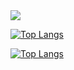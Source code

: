 <picture>
<source 
  srcset="https://github-readme-stats.vercel.app/api?username=posion77&show_icons=true&theme=dark"
  media="(prefers-color-scheme: dark)"
/>
<source
  srcset="https://github-readme-stats.vercel.app/api?username=posion77&show_icons=true"
  media="(prefers-color-scheme: light), (prefers-color-scheme: no-preference)"
/>
<img src="https://github-readme-stats.vercel.app/api?username=posion77&show_icons=true" />
</picture>

[![Top Langs](https://github-readme-stats.vercel.app/api/top-langs/?username=posion77&layout=compact)](https://github.com/posion77/github-readme-stats)

[![Top Langs](https://github-readme-stats.vercel.app/api/top-langs/?username=posion77)](https://github.com/posion77/github-readme-stats)

